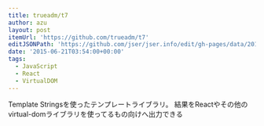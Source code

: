 ```yaml
---
title: trueadm/t7
author: azu
layout: post
itemUrl: 'https://github.com/trueadm/t7'
editJSONPath: 'https://github.com/jser/jser.info/edit/gh-pages/data/2015/06/index.json'
date: '2015-06-21T03:54:00+00:00'
tags:
  - JavaScript
  - React
  - VirtualDOM
---
```

Template Stringsを使ったテンプレートライブラリ。
結果をReactやその他のvirtual-domライブラリを使ってるもの向けへ出力できる

